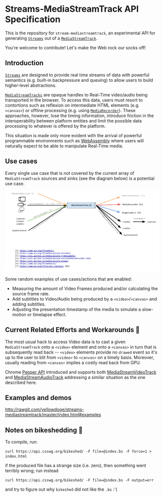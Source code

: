 # Streams-MediaStreamTrack API Specification

This is the repository for `stream-mediastreamtrack`, an experimental API for generating [`Streams`](https://streams.spec.whatwg.org/#stream) out of a [`MediaStreamTrack`](https://www.w3.org/TR/mediacapture-streams/#mediastreamtrack).

You're welcome to contribute! Let's make the Web rock our socks off!

## Introduction

[`Streams`](https://streams.spec.whatwg.org/#stream) are designed to provide real time streams of data with powerful semantics (e.g. built-in backpressure and queuing) to allow users to build higher-level abstractions.

[`MediaStreamTracks`](https://www.w3.org/TR/mediacapture-streams/#mediastreamtrack) are opaque handles to Real-Time video/audio being transported in the browser. To access this data, users must resort to contortions such as reflexion on intermediate HTML elements (e.g. `<canvas>`) or offline processing (e.g. using [`MediaRecorder`](https://w3c.github.io/mediacapture-record/MediaRecorder.html)).  These approaches, however, lose the timing information, introduce friction in the interoperability between platform entities and limit the possible data processing to whatever is offered by the platform.


  This situation is made only more evident with the arrival of powerful programmable environments such as [WebAssembly](http://webassembly.org/) where users will naturally expect to be able to manipulate Real-Time media.



## Use cases

Every single use case that is not covered by the current array of `MediaStreamTrack` sources and sinks (see the diagram below) is a potential use case.

![MST](mediastreamtrack_sources_and_sinks.png)

Some random examples of use cases/actions that are enabled:

- Measuring the amount of Video Frames produced and/or calculating the source frame rate.
- Add subtitles to Video/Audio being produced by a `<video>`/`<canvas>` and adding subtitles.
- Adjusting the presentation timestamp of the media to simulate a slow-motion or timelapse effect.


## Current Related Efforts and Workarounds :wrench:

The most usual hack to access Video data is to cast a given `MediaStreamTrack` onto a `<video>` element and onto a `<canvas>` in turn that is subsequently read back -- `<video>` elements provide no `drawed` event so it's up to the user to blit from `<video>` to `<canvas>` on a timely basis.  Moreover, usually reading from `<canvas>` implies a costly read back from GPU.

Chrome [Pepper API](https://developer.chrome.com/native-client/pepper_dev) introduced and supports both [MediaStreamVideoTrack](https://developer.chrome.com/native-client/pepper_dev/cpp/classpp_1_1_media_stream_video_track) and [MediaStreamAudioTrack](https://developer.chrome.com/native-client/pepper_dev/cpp/classpp_1_1_media_stream_audio_track) addressing a similar situation as the one described here.

## Examples and demos

http://rawgit.com/yellowdoge/streams-mediastreamtrack/master/index.html#examples

## Notes on bikeshedding :bicyclist:

To compile, run:

```
curl https://api.csswg.org/bikeshed/ -F file=@index.bs -F force=1 > index.html
```

if the produced file has a strange size (i.e. zero), then something went terribly wrong; run instead

```
curl https://api.csswg.org/bikeshed/ -F file=@index.bs -F output=err
```
and try to figure out why `bikeshed` did not like the `.bs` :'(
